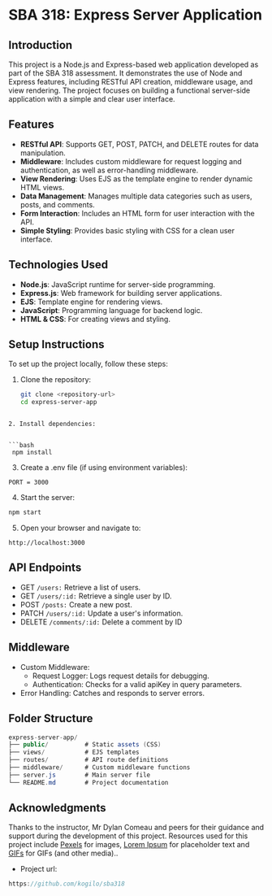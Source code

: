 # SBA 318: Express Server Application

## Introduction
This project is a Node.js and Express-based web application developed as part of the SBA 318 assessment. It demonstrates the use of Node and Express features, including RESTful API creation, middleware usage, and view rendering. The project focuses on building a functional server-side application with a simple and clear user interface.

## Features
- **RESTful API**: Supports GET, POST, PATCH, and DELETE routes for data manipulation.
- **Middleware**: Includes custom middleware for request logging and authentication, as well as error-handling middleware.
- **View Rendering**: Uses EJS as the template engine to render dynamic HTML views.
- **Data Management**: Manages multiple data categories such as users, posts, and comments.
- **Form Interaction**: Includes an HTML form for user interaction with the API.
- **Simple Styling**: Provides basic styling with CSS for a clean user interface.

## Technologies Used
- **Node.js**: JavaScript runtime for server-side programming.
- **Express.js**: Web framework for building server applications.
- **EJS**: Template engine for rendering views.
- **JavaScript**: Programming language for backend logic.
- **HTML & CSS**: For creating views and styling.

## Setup Instructions
To set up the project locally, follow these steps:

1. Clone the repository:
   ```bash
   git clone <repository-url>
   cd express-server-app
  ```

2. Install dependencies:


  ```bash
   npm install
 ```

3. Create a .env file (if using environment variables):

```plaintext
PORT = 3000
```

4. Start the server:

```bash
npm start

```

5. Open your browser and navigate to:
```arduino
http://localhost:3000

```
## API Endpoints
- GET `/users:` Retrieve a list of users.
- GET `/users/:id:` Retrieve a single user by ID.
- POST `/posts:` Create a new post.
- PATCH `/users/:id:` Update a user's information.
- DELETE `/comments/:id:` Delete a comment by ID

## Middleware
- Custom Middleware:
    - Request Logger: Logs request details for debugging.
    - Authentication: Checks for a valid apiKey in query parameters.
- Error Handling: Catches and responds to server errors.
## Folder Structure
```csharp
express-server-app/
├── public/          # Static assets (CSS)
├── views/           # EJS templates
├── routes/          # API route definitions
├── middleware/      # Custom middleware functions
├── server.js        # Main server file
└── README.md        # Project documentation

```

## Acknowledgments
Thanks to the instructor, Mr Dylan Comeau and peers for their guidance and support during the development of this project.
Resources used for this project include [Pexels](https://www.lipsum.com/) for images, [Lorem Ipsum](https://www.lipsum.com/) for placeholder text and [GIFs](https://www.motionelements.com/search/gif) for GIFs (and other media)..

- Project url:

```csharp
https://github.com/kogilo/sba318

```